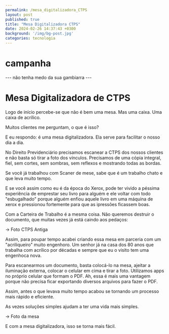 ```yaml
---
permalink: /mesa_digitalizadora_CTPS
layout: post
published: true
title: "Mesa Digitalizadora CTPS"
date: 2024-02-26 14:37:43 +0300
background: '/img/bg-post.jpg'
categories: tecnologia
---
```


# campanha 
--- não tenha medo da sua gambiarra --- 

# Mesa Digitalizadora de CTPS
Logo de início percebe-se que não é bem uma mesa. Mas uma caixa. Uma caixa de acrílico. 

Muitos clientes me perguntam, o que é isso? 

E eu respondo: é uma mesa digitalizadora. Ela serve para facilitar o nosso dia a dia. 

No Direito Previdenciário precisamos escanear a CTPS dos nossos clientes e não basta só tirar a foto dos vínculos. Precisamos de uma cópia integral, fiel, sem cortes, sem sombras, sem reflexos e mostrando todas as bordas. 

Se você já trabalhou com Scaner de mese, sabe que é um trabalho chato e que leva muito tempo. 

E se você assim como eu é da época do Xerox, pode ter vivido a péssima experiência de emprestar seu livro para alguém e ele voltar com todo "esbugalhado" porque alguém enfiou aquele livro em uma máquina de xerox e pressionou fortemente para que as ipressões ficassem boas.

Com a Carteira de Trabalho é a mesma coisa. Não queremos destruir o documento, que muitas vezes já está caindo aos pedaços: 

-> Foto CTPS Antiga 

Assim, para poupar tempo acabei criando essa mesa em parceria com um "acriliqueiro" muito engenhoro. Um senhor já na casa dos 80 anos que trabalha com acrílico por décadas e sempre que eu o visito tem uma engenhoca nova. 

Para escanearmos um documento, basta colocá-lo na mesa, ajeitar a iluminação externa, colocar o celular em cima e tirar a foto. Utilizamos apps no próprio celular que formam o PDF. Ah, essa é mais uma vantagem porque não precisa ficar exportando diversos arquivos para fazer o PDF. 

Assim, antes o que levava muito tempo acabou se tornando um processo mais rápido e eficiente.

As vezes soluções simples ajudam a ter uma vida mais simples. 

-> Foto da mesa 


E com a mesa digitalizadora, isso se torna mais fácil.
